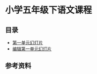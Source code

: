 # 小学五年级下语文课程

## 目录


 - <a href="第一单元幻灯片.html">第一单元幻灯片</a>
 - [编辑第一单元幻灯片](https://www.draw.io)



## 参考资料
